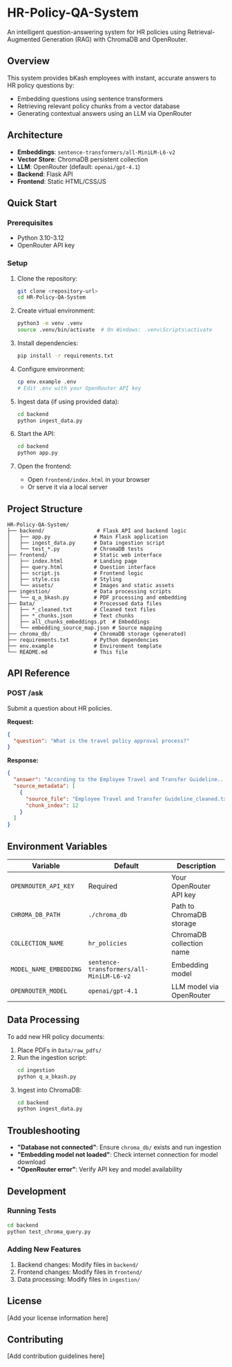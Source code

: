# HR-Policy-QA-System

An intelligent question-answering system for HR policies using Retrieval-Augmented Generation (RAG) with ChromaDB and OpenRouter.

## Overview

This system provides bKash employees with instant, accurate answers to HR policy questions by:
- Embedding questions using sentence transformers
- Retrieving relevant policy chunks from a vector database
- Generating contextual answers using an LLM via OpenRouter

## Architecture

- **Embeddings**: `sentence-transformers/all-MiniLM-L6-v2`
- **Vector Store**: ChromaDB persistent collection
- **LLM**: OpenRouter (default: `openai/gpt-4.1`)
- **Backend**: Flask API
- **Frontend**: Static HTML/CSS/JS

## Quick Start

### Prerequisites
- Python 3.10-3.12
- OpenRouter API key

### Setup
1. Clone the repository:
   ```bash
   git clone <repository-url>
   cd HR-Policy-QA-System
   ```

2. Create virtual environment:
   ```bash
   python3 -m venv .venv
   source .venv/bin/activate  # On Windows: .venv\Scripts\activate
   ```

3. Install dependencies:
   ```bash
   pip install -r requirements.txt
   ```

4. Configure environment:
   ```bash
   cp env.example .env
   # Edit .env with your OpenRouter API key
   ```

5. Ingest data (if using provided data):
   ```bash
   cd backend
   python ingest_data.py
   ```

6. Start the API:
   ```bash
   cd backend
   python app.py
   ```

7. Open the frontend:
   - Open `frontend/index.html` in your browser
   - Or serve it via a local server

## Project Structure

```
HR-Policy-QA-System/
├── backend/                 # Flask API and backend logic
│   ├── app.py              # Main Flask application
│   ├── ingest_data.py      # Data ingestion script
│   └── test_*.py           # ChromaDB tests
├── frontend/               # Static web interface
│   ├── index.html          # Landing page
│   ├── query.html          # Question interface
│   ├── script.js           # Frontend logic
│   ├── style.css           # Styling
│   └── assets/             # Images and static assets
├── ingestion/              # Data processing scripts
│   └── q_a_bkash.py        # PDF processing and embedding
├── Data/                   # Processed data files
│   ├── *_cleaned.txt       # Cleaned text files
│   ├── *_chunks.json       # Text chunks
│   ├── all_chunks_embeddings.pt  # Embeddings
│   └── embedding_source_map.json # Source mapping
├── chroma_db/              # ChromaDB storage (generated)
├── requirements.txt        # Python dependencies
├── env.example             # Environment template
└── README.md               # This file
```

## API Reference

### POST /ask
Submit a question about HR policies.

**Request:**
```json
{
  "question": "What is the travel policy approval process?"
}
```

**Response:**
```json
{
  "answer": "According to the Employee Travel and Transfer Guideline...",
  "source_metadata": [
    {
      "source_file": "Employee Travel and Transfer Guideline_cleaned.txt",
      "chunk_index": 12
    }
  ]
}
```

## Environment Variables

| Variable | Default | Description |
|----------|---------|-------------|
| `OPENROUTER_API_KEY` | Required | Your OpenRouter API key |
| `CHROMA_DB_PATH` | `./chroma_db` | Path to ChromaDB storage |
| `COLLECTION_NAME` | `hr_policies` | ChromaDB collection name |
| `MODEL_NAME_EMBEDDING` | `sentence-transformers/all-MiniLM-L6-v2` | Embedding model |
| `OPENROUTER_MODEL` | `openai/gpt-4.1` | LLM model via OpenRouter |

## Data Processing

To add new HR policy documents:

1. Place PDFs in `Data/raw_pdfs/`
2. Run the ingestion script:
   ```bash
   cd ingestion
   python q_a_bkash.py
   ```
3. Ingest into ChromaDB:
   ```bash
   cd backend
   python ingest_data.py
   ```

## Troubleshooting

- **"Database not connected"**: Ensure `chroma_db/` exists and run ingestion
- **"Embedding model not loaded"**: Check internet connection for model download
- **"OpenRouter error"**: Verify API key and model availability

## Development

### Running Tests
```bash
cd backend
python test_chroma_query.py
```

### Adding New Features
1. Backend changes: Modify files in `backend/`
2. Frontend changes: Modify files in `frontend/`
3. Data processing: Modify files in `ingestion/`

## License

[Add your license information here]

## Contributing

[Add contribution guidelines here]
